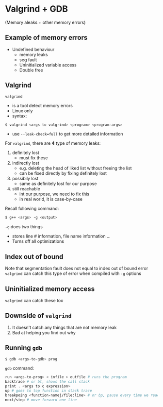# Valgrind + GDB

(Memory aleaks + other memory errors)


## Example of memory errors 
- Undefined behaviour
    - memory leaks 
    - seg fault 
    - Uninitialized variable access 
    - Double free 

## Valgrind
`valgrind` 
- is a tool detect memory errors 
- Linux only 
- syntax: 
``` bash 
$ valgrind <args to valgrind> <program> <program-args>
```
- use `--leak-check=full` to get more detailed information 


For `valgrind`, there are __4__ type of memory leaks: 
1. definitely lost 
    - must fix these 
2. indirectly lost 
    - e.g. deleting the head of liked list without freeing the list
    - can be fixed directly by fixing definitely lost 
3. possibily lost 
    - same as definitely lost for our purpose 
4. still reachable 
    - int our purpose, we need to fix this 
    - in real world, it is case-by-case 


Recall following command:
``` bash 
$ g++ <args> -g <output>
```
`-g` does two things 
- stores line # information, file name information ... 
- Turns off all optimizations 


## Index out of bound 
Note that segmentation fault does not equal to index out of bound error 
`valgrind` can catch this type of error when compiled with `-g` options 



## Uninitialized memory access 
`valgrind` can catch these too 


## Downside of `valgrind` 
1) It doesn't catch any things that are not memory leak 
2) Bad at helping you find out why 

## Running `gdb` 
``` bash
$ gdb <args-to-gdb> prog
```

`gdb` command:
``` bash 
run <args-to-prog> < infile > outfile # runs the program 
backtrace # or bt, shows the call stack 
print . <args to c expression>
up # goes to top function in stack trace 
breakpoing <function-namej/file:line> # or bp, pause every time we reach break points
next/step # move forward one line 
```

